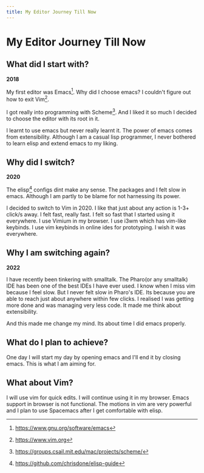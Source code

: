 ```yaml
---
title: My Editor Journey Till Now
---
```

# My Editor Journey Till Now

## What did I start with?
**2018** 

My first editor was Emacs[^emacs]. Why did I choose emacs? I couldn't figure out how to exit Vim[^vim]. 

I got really into programming with Scheme[^scheme]. And I liked it so much I decided to choose the editor with its root in it.

I learnt to use emacs but never really learnt it. The power of emacs comes from extensibility. Although I am a casual lisp programmer, I never bothered to learn elisp and extend emacs to my liking.

## Why did I switch?
**2020**

The elisp[^elisp] configs dint make any sense. The packages and I felt slow in emacs. Although I am partly to be blame for not harnessing its power.

I decided to switch to Vim in 2020.
I like that just about any action is 1-3+ click/s away. I felt fast, really fast.
I felt so fast that I started using it everywhere. I use Vimium in my browser.
I use i3wm which has vim-like keybinds. I use vim keybinds in online ides for prototyping. I wish it was everywhere.

## Why I am switching again?
**2022**

I have recently been tinkering with smalltalk. The Pharo(or any smalltalk) IDE has been one of the best IDEs I have ever used. I know when I miss vim because I feel slow. But I never felt slow in Pharo's IDE. Its because you are able to reach just about anywhere within few clicks. I realised I was getting more done and was managing very less code. It made me think about extensibility. 

And this made me change my mind. Its about time I did emacs properly.

## What do I plan to achieve?
One day I will start my day by opening emacs and I'll end it by closing emacs.
This is what I am aiming for.

## What about Vim?
I will use vim for quick edits. I will continue using it in my browser. Emacs support in browser is not functional. The motions in vim are very powerful and I plan to use Spacemacs after I get comfortable with elisp.

[^emacs]: https://www.gnu.org/software/emacs
[^vim]: https://www.vim.org
[^scheme]: https://groups.csail.mit.edu/mac/projects/scheme/
[^elisp]: https://github.com/chrisdone/elisp-guide

